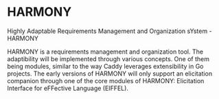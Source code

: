 # HARMONY
Highly Adaptable Requirements Management and Organization sYstem - HARMONY

HARMONY is a requirements management and organization tool. The adaptibility will be implemented through various concepts. One of them being modules, similar to the way Caddy leverages extensibility in Go projects.
The early versions of HARMONY will only support an elicitation companion through one of the core modules of HARMONY: Elicitation Interface for eFFective Language (EIFFEL).
